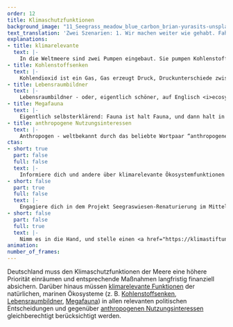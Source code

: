```yaml
---
order: 12
title: Klimaschutzfunktionen
background_image: "11_Seegrass_meadow_blue_carbon_brian-yurasits-unsplash_ciwu2j_vokl0v.jpg#6fffd2"
text_translation: 'Zwei Szenarien: 1. Wir machen weiter wie gehabt. Fahren Thunfisch essend mit dem Kreuzfahrtschiff über die Meere. Zu unserer Rechten Ölplattformen. Zur Linken militärische Sperrgebiete. In ein paar Jahren geht uns die Luft zum Atmen aus, unser Zuhause wird überflutet und Trinkwasser wird knapp. 2. Wir sitzen mit einem Algenburger am Strand, vor uns das mit Seegras bewachsene Watt. Bis zum Horizont ein friedvolles Meer. '
explanations:
- title: klimarelevante
  text: |-
    In die Weltmeere sind zwei Pumpen eingebaut. Sie pumpen Kohlenstoff. Eine wird mit Physik betrieben. Die andere mit <span class="expander"><span class="trigger">Leben.</span><span class="info">Wer es <a href="https://worldoceanreview.com/de/wor-8/die-rolle-des-ozeans-im-kohlenstoffkreislauf-der-erde/wie-der-ozean-kohlendioxid-aufnimmt/" target="_blank">genau</a> nimmt, unterscheidet noch zwischen einer organisch-biologischen und einer anorganisch-biologischen Kohlenstoffpumpe und spricht dann von insgesamt dreien.</span></span> Letztere ist hier gemeint. <span class="expander"><span class="trigger">Meerespflanzen</span><span class="info">– Phytoplankton, Algen und Seegräser –</span></span> betreiben im großen Stil Photosynthese und verwenden die so gewonnene Energie, um im Oberflächenwasser gelöstes Kohlendioxid aufzunehmen und damit an sich selber zu bauen. Dann isst sie <span class="expander"><span class="trigger">jemand auf,</span><span class="info">der wiederum von jemand anderem gegessen wird, der dann häufig von noch jemand anderem anderem gegessen wird</span></span> der aus ihnen Muskeln oder Fett oder aber auch <span class="expander"><span class="trigger">Schiet</span><span class="info">Eine ganz besondere Rolle spielt in diesem Gefüge <a href="https://www.newscientist.com/article/2309262-scientists-want-to-restore-the-oceans-with-artificial-whale-poo/" target="_blank">Wahlschiet!</a> Schiet. Immer für eine Überraschung gut.</span></span> macht, in denen das CO2 gebunden bleibt, und früher oder später wird gestorben, sei man Pflanze oder Tier, kurz: Sehr viele Interaktionen zwischen sehr vielen Lebewesen sind im Spiel, dadurch sinkt das gebundene CO2 in tiefere Schichten, und dann vergehen Jahrzehnte oder gar Jahrhunderte, bis es den Kreislauf zu Ende durchlaufen hat und wieder in die Atmosphäre entweichen kann.
- title: Kohlenstoffsenken
  text: |-
    Kohlendioxid ist ein Gas, Gas erzeugt Druck, Druckunterschiede zwischen verbundenen Systemen wollen sich ausgleichen. Wenn der Druck, den das im Oberflächenwasser des Ozeans gelöste CO2 erzeugt, geringer ist als der des CO2 in der Luft darüber, strömt es von der Luft ins Wasser, bis das Verhältnis <span class="expander"><span class="trigger">ausgeglichen ist.</span><span class="info">Wer einen Wassersprudler zuhause hat, kann es nachstellen, das funktioniert ganz genauso. Das Weltmeer, der Sodastream der Götter.</span></span> Danke, Ozean: Je mehr CO2 in der Atmosphäre, desto mehr Druckunterschied, desto mehr nehmen die Meere auf. Zwischen 1994 und 2007 haben die Weltmeere insgesamt <span class="sidenote"><cite class="icon-link_external"><a href="https://www.geomar.de/news/article/der-ozean-als-senke-fuer-menschgemachtes-kohlendioxid/" target="_blank" rel="noopener">Der Ozean als Senke für menschgemachtes Kohlendioxid / GEOMAR</a></cite><span>124 Gigatonnen Kohlendioxid</span></span> aufgenommen. Das entspricht 31 % der gesamten menschgemachten <span class="expander"><span class="trigger">Emissionen in diesem Zeitraum.</span><span class="info">Diesen Gefallen wird uns der Ozean aber nicht mehr lange tun können: Je mehr CO2 in der Atmosphäre, desto wärmer der Planet, desto wärmer das Wasser, desto geringer die Kapazität für die Aufnahme von CO2; und je mehr CO2 im Wasser gelöst ist, desto saurer das Wasser – eine Katastrophe für viele Meeresbewohner.</span></span> So also gelangt das CO2 ins Wasser; wörtlicher als in anderen kohlenstoffspeichernden Systemen kommt dann das Senken ins Spiel: Die im Ozean eingebauten <span class="expander"><span class="trigger">Kohlenstoffpumpen</span><span class="info">gebaut nicht aus Kolben und Röhren, sondern aus Lebewesen und Physik</span></span> sorgen dafür, dass CO2 aus dem Oberflächenwasser in tiefere Schichten transportiert wird und dort Jahrzehnte oder gar Jahrhunderte verbleibt; zugleich wird so an der Oberfläche Platz für die <span class="expander"><span class="trigger">weitere Aufnahme von Kohlendioxid geschaffen.</span><span class="info">Eine detaillierte Beschreibung dieser ganzen wundersamen Anlage findet sich <a href="https://worldoceanreview.com/de/wor-8/die-rolle-des-ozeans-im-kohlenstoffkreislauf-der-erde/wie-der-ozean-kohlendioxid-aufnimmt/" target="_blank">hier</a>.</span></span>
- title: Lebensraumbildner
  text: |-
    Lebensraumbildner - oder, eigentlich schöner, auf Englisch <i>ecosystem engineers</i> - sind die Architekten, Handwerker und Hausmeister eines Ökosystems; sie schaffen und bewahren maßgeblich die Bedingungen, unter denen ein solch komplexes System <span class="expander"><span class="trigger">wachsen und gedeihen kann.</span><span class="info">Dazu gehören im Meer natürlich Korallen, die unverschämt artenreiche Lebensräume schaffen. Außerdem zum Beispiel die <a href="https://aqua.org/stories/2022-05-20-the-importance-of-ecosystem-engineers" target="_blank">Grüne Meeresschildkröte</a> als Gärtnerin der Seegraswiesen; oder der Rote Zackenbarsch, der sich selber Höhlen in den Meeresboden buddelt und dabei feste Strukturen von Sand und Sedimenten befreit, so dass sich dort Korallen, Anemonen und Schwämme ansiedeln können, ein Specht der Meere quasi - und <a href="https://www.treehugger.com/ecosystem-engineers-5198310" target="_blank">viele andere mehr</a>, zu Wasser und an Land.</span></span>
- title: Megafauna
  text: |-
    Eigentlich selbsterklärend: Fauna ist halt Fauna, und dann halt in mega. Gemeint sind damit die Tiere, die innerhalb eines Lebensraums die <span class="expander"><span class="trigger">jeweils größten sind.</span><span class="info"><a href="https://www.britannica.com/science/megafauna-soil-science" target="_blank">Regenwürmer</a> zum Beispiel. Vermutlich aber auch diese <a href="https://www.popsci.com/science/the-science-of-dunes-magnificent-merciless-sandworms/" target="_blank">Sandwürmer</a> hier.</span></span> Der marinen Megafauna werden, wer sonst, <span class="expander"><span class="trigger">Wale</span><span class="info">Der König aller Megafaunen, die Meta-Megafauna, ist der Blauwal, größer wird es auf der Erde nicht und war es auch nie.</span></span> zugeordnet, aber auch Haie, große Meeresvögel und -schildkröten.
- title: anthropogene Nutzungsinteressen
  text: |-
    Anthropogen - weltbekannt durch das beliebte Wortpaar “anthropogener Treibhauseffekt”. Von altgriechisch <i>anthrōpos</i>, “Mensch”, und <i>-genēs</i>, <span class="expander"><span class="trigger">“verursacht”.</span><span class="info">Offene Frage, die tief ins Philosophische führt: Existiert auf der Welt etwas, das man zu Recht Nutzungsinteresse nennen könnte und das nicht von Menschen kommt?</span></span> Anthropogene Nutzungsinteressen meint: Dinge, die wir Menschen <span class="expander"><span class="trigger">von den Meeren haben wollen,</span><span class="info">Speisefisch, Windenergie, Rohstoffe, Schönheit</span></span> und die wir in den meisten Fällen nur in geregelten Maßen von ihnen nehmen dürfen, wenn wir möchten, dass es auch in Zukunft noch lebendige Meere gibt, von denen wir irgendwas haben wollen können.
ctas:
- short: true
  part: false
  full: false
  text: |-
    Informiere dich und andere über klimarelevante Ökosystemfunktionen z. B. Kohlenstoffsenken und Lebensraumbildner, zum Beispiel <a href="https://www.rifs-potsdam.de/de/news/klima-und-meere-gemeinsam-schuetzen-politikempfehlungen-fuer-deutschland" target="_blank">hier</a>.
- short: false
  part: true
  full: false
  text: |-
    Engagiere dich in dem Projekt Seegraswiesen-Renaturierung im Mittelmeer: <a href="https://www.stiftung-meeresschutz.org/themen/aktionstipps/seegras-renaturierung-wie-urlauber-helfen-koennen/" target="_blank">Die Meeresgärtner</a> der Deutschen Stiftung Meeresschutz .
- short: false
  part: false
  full: true
  text: |-
    Nimm es in die Hand, und stelle einen <a href="https://klimastiftung-mv.de/projekte/aufforstung-von-seegraswiesen/" target="_blank">Förderantrag</a>, um aktiv und selbstwirksam Seegraswiesen aufzuforsten und zu schützen.
animation:
number_of_frames:
---
```

Deutschland muss den Klimaschutzfunktionen der Meere eine höhere Priorität einräumen und entsprechende Maßnahmen langfristig finanziell absichern. Darüber hinaus müssen [klimarelevante Funktionen](# "klimarelevante") der natürlichen, marinen Ökosysteme (z. B. [Kohlenstoffsenken](# "Kohlenstoffsenken"), [Lebensraumbildner](# "Lebensraumbildner"), [Megafauna](# "Megafauna")) in allen relevanten politischen Entscheidungen und gegenüber [anthropogenen Nutzungsinteressen](# "anthropogene Nutzungsinteressen") gleichberechtigt berücksichtigt werden.
